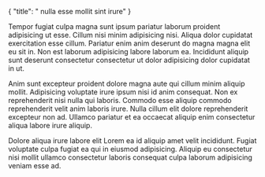 {
  "title": " nulla esse mollit sint irure"
}

Tempor fugiat culpa magna sunt ipsum pariatur laborum proident adipisicing ut esse. Cillum nisi minim adipisicing nisi. Aliqua dolor cupidatat exercitation esse cillum. Pariatur enim anim deserunt do magna magna elit eu sit in. Non est laborum adipisicing labore laborum ea. Incididunt aliquip sunt deserunt consectetur consectetur ut dolor adipisicing dolor cupidatat in ut.

Anim sunt excepteur proident dolore magna aute qui cillum minim aliquip mollit. Adipisicing voluptate irure ipsum nisi id anim consequat. Non ex reprehenderit nisi nulla qui laboris. Commodo esse aliquip commodo reprehenderit velit anim laboris irure. Nulla cillum elit dolore reprehenderit excepteur non ad. Ullamco pariatur et ea occaecat aliquip enim consectetur aliqua labore irure aliquip.

Dolore aliqua irure labore elit Lorem ea id aliquip amet velit incididunt. Fugiat voluptate culpa fugiat ea qui in eiusmod adipisicing. Aliquip eu consectetur nisi mollit ullamco consectetur laboris consequat culpa laborum adipisicing veniam esse ad.